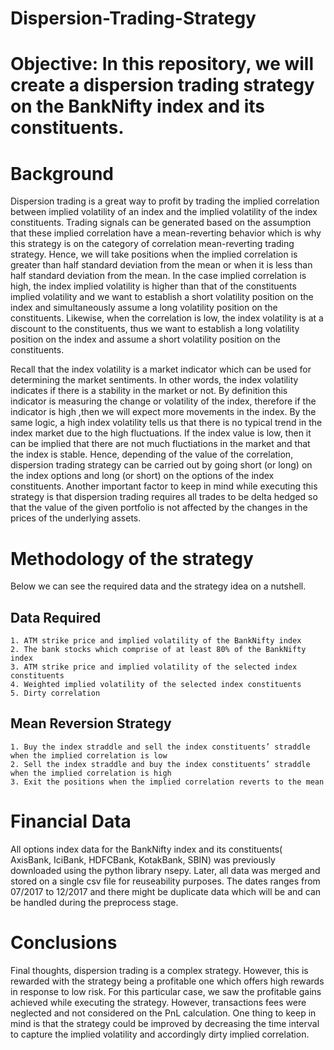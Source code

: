 # Dispersion-Trading-Strategy


# Objective: In this repository, we will create a dispersion trading strategy on the BankNifty index and its constituents.

# Background
Dispersion trading is a great way to profit by trading the implied correlation between implied volatility of an index and the implied volatility of the index constituents.
Trading signals can be generated based on the assumption that these implied correlation have a mean-reverting behavior which is why this strategy is on the category of correlation mean-reverting trading strategy. Hence, we will take positions when the implied correlation is greater than half standard deviation from the mean or when it is less than half standard deviation from the mean. In the case implied correlation is high, the index implied volatility is higher than that of the constituents implied volatility and we want to establish a short volatility position on the index and simultaneously assume a long volatility position on the constituents. Likewise, when the correlation is low, the index volatility is at a discount to the constituents, thus we want to establish a long volatility position on the index and assume a short volatility position on the constituents.

Recall that the index volatility is a market indicator which can be used for determining the market sentiments. In other words, the index volatility indicates if there is a stability in the market or not. By definition this indicator is measuring the change or volatility of the index, therefore if the indicator is high ,then we will expect more movements in the index. By the same logic, a high index volatility tells us that there is no typical trend in the index market due to the high fluctuations. If the index value is low, then it can be implied that there are not much fluctiations in the market and that the index is stable. Hence, depending of the value of the correlation, dispersion trading strategy can be carried out by going short (or long) on the index options and long (or short) on the options of the index constituents. Another important factor to keep in mind while executing this strategy is that dispersion trading requires all trades to be delta hedged so that the value of the given portfolio is not affected by the changes in the prices of the underlying assets.


# Methodology of the strategy

Below we can see the required data and the strategy idea on a nutshell.

## Data Required
    1. ATM strike price and implied volatility of the BankNifty index
    2. The bank stocks which comprise of at least 80% of the BankNifty index
    3. ATM strike price and implied volatility of the selected index constituents
    4. Weighted implied volatility of the selected index constituents
    5. Dirty correlation

## Mean Reversion Strategy
    1. Buy the index straddle and sell the index constituents’ straddle when the implied correlation is low
    2. Sell the index straddle and buy the index constituents’ straddle when the implied correlation is high
    3. Exit the positions when the implied correlation reverts to the mean



# Financial Data 

All options index data for the BankNifty index and its constituents( AxisBank, IciBank, HDFCBank, KotakBank, SBIN) was previously downloaded using the python library nsepy. Later, all data was merged and stored on a single csv file for reuseability purposes. The dates ranges from 07/2017 to 12/2017 and there might be duplicate data which will be and can be handled during the preprocess stage. 


# Conclusions
Final thoughts, dispersion trading is a complex strategy. However, this is rewarded with the strategy being a profitable one which offers high rewards in response to low risk. For this particular case, we saw the profitable gains achieved while executing the strategy. However, transactions fees were neglected and not considered on the PnL calculation. One thing to keep in mind is that the strategy could be improved by decreasing the time interval to capture the implied volatility and accordingly dirty implied correlation. 
  

 
